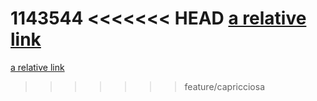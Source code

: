 1143544
<<<<<<< HEAD
[a relative link](margherita.md)
=======
[a relative link](capricciosa.md)
>>>>>>> feature/capricciosa
